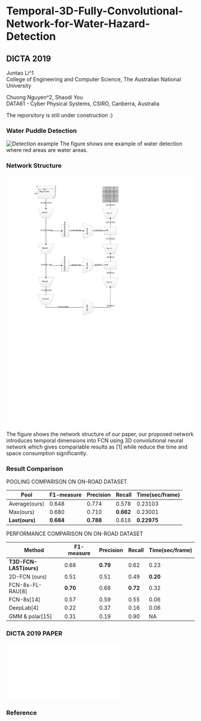 # Temporal-3D-Fully-Convolutional-Network-for-Water-Hazard-Detection
## DICTA 2019  

Juntao Li^1  
College of Engineering and Computer Science, The Australian National University  

Chuong Nguyen^2, Shaodi You  
DATA61 - Cyber Physical Systems, CSIRO, Canberra, Australia  


The reporsitory is still under construction :)

### Water Puddle Detection
![Detection example](Screenshot.jpg)
The figure shows one example of water detection where red areas are water areas.

### Network Structure
![Nerwork structure](new-struc.svg)
The figure shows the network structure of our paper, our proposed network introduces temporal dimensions into FCN using 3D convolutional neural network which gives compariable results as [1] while reduce the time and space consumption significantly.

### Result Comparison
POOLING COMPARISON ON ON-ROAD DATASET  

|Pool          |F1-measure|Precision|Recall   |Time(sec/frame)|
|--------------|----------|---------|---------|---------------|
|Average(ours) |0.648     |0.774    |0.578    |0.23103        |
|Max(ours)     |0.680     |0.710    |**0.662**|0.23001        |
|**Last(ours)**|**0.684** |**0.788**|0.616    |**0.22975**    |

PERFORMANCE COMPARISON ON ON-ROAD DATASET  

|Method                |F1-measure|Precision|Recall  |Time(sec/frame)|
|----------------------|----------|---------|--------|---------------|
|**T3D-FCN-LAST(ours)**|0.68      |**0.79** |0.62    |0.23           |
|2D-FCN (ours)         |0.51      |0.51     |0.49    |**0.20**       |
|FCN-8s-FL-RAU[8]      |**0.70**  |0.68     |**0.72**|0.32           |
|FCN-8s[14]            |0.57      |0.59     |0.55    |0.06           |
|DeepLab[4]            |0.22      |0.37     |0.16    |0.06           |
|GMM & polar[15]       |0.31      |0.19     |0.90    |NA             |

### DICTA 2019 PAPER
![Temporal-3D-Fully-Convolutional-Network-for-Water-Hazard-Detection](DICTA2019_Temporal_3D_fully_convolutional_network_for_water_hazard_detection.pdf)

### Reference


